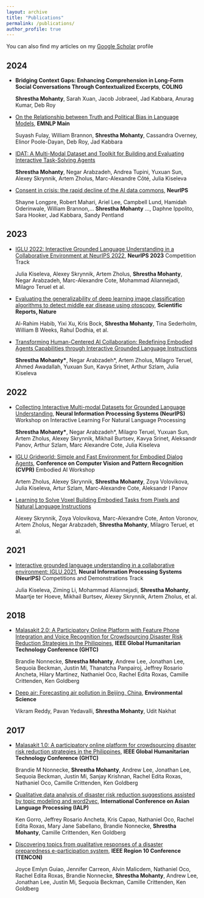 ```yaml
---
layout: archive
title: "Publications"
permalink: /publications/
author_profile: true
---
```


You can also find my articles on my [Google Scholar](https://scholar.google.com/citations?hl=en&user=Hu349EgAAAAJ&view_op=list_works&authuser=1&sortby=pubdate) profile

2024
------

* **Bridging Context Gaps: Enhancing Comprehension in Long-Form Social Conversations Through Contextualized Excerpts**, **COLING**

   **Shrestha Mohanty**, Sarah Xuan, Jacob Jobraeel, Jad Kabbara, Anurag Kumar, Deb Roy



* [On the Relationship between Truth and Political Bias in Language Models](https://arxiv.org/pdf/2409.05283), **EMNLP Main**

  Suyash Fulay, William Brannon, **Shrestha Mohanty**, Cassandra Overney, Elinor Poole-Dayan, Deb Roy, Jad Kabbara
  

* [IDAT: A Multi-Modal Dataset and Toolkit for Building and Evaluating Interactive Task-Solving Agents](https://arxiv.org/pdf/2407.08898)

  **Shrestha Mohanty**, Negar Arabzadeh, Andrea Tupini, Yuxuan Sun, Alexey Skrynnik, Artem Zholus, Marc-Alexandre Côté, Julia Kiseleva

* [Consent in crisis: the rapid decline of the AI data commons](https://arxiv.org/pdf/2407.14933), **NeurIPS**
  
   Shayne Longpre, Robert Mahari, Ariel Lee, Campbell Lund, Hamidah Oderinwale, William Brannon,... **Shrestha Mohanty** ..., Daphne Ippolito, Sara Hooker, Jad Kabbara, Sandy Pentland

  

2023
------

* [IGLU 2022: Interactive Grounded Language Understanding in a Collaborative Environment at NeurIPS 2022](https://arxiv.org/pdf/2205.13771.pdf), **NeurIPS 2023** Competition Track
  
   Julia Kiseleva, Alexey Skrynnik, Artem Zholus, **Shrestha Mohanty**, Negar Arabzadeh, Marc-Alexandre Cote, Mohammad Aliannejadi, Milagro Teruel et al.

* [Evaluating the generalizability of deep learning image classification algorithms to detect middle ear disease using otoscopy](https://assets.researchsquare.com/files/rs-2014320/v1/8d304e1d-6738-4ea5-bd95-27667733bc82.pdf?c=1662744394), **Scientific Reports, Nature**
  
  Al-Rahim Habib, Yixi Xu, Kris Bock, **Shrestha Mohanty**, Tina Sederholm, William B Weeks, Rahul Dodhia, et al.

* [Transforming Human-Centered AI Collaboration: Redefining Embodied Agents Capabilities through Interactive Grounded Language Instructions](https://arxiv.org/pdf/2305.10783.pdf)
  
  **Shrestha Mohanty\***, Negar Arabzadeh\*, Artem Zholus, Milagro Teruel, Ahmed Awadallah, Yuxuan Sun, Kavya Srinet, Arthur Szlam, Julia Kiseleva



2022
------

* [Collecting Interactive Multi-modal Datasets for Grounded Language Understanding](https://arxiv.org/pdf/2211.06552.pdf), **Neural Information Processing Systems (NeurIPS)** Workshop on Interactive Learning For Natural Language Processing
  
  **Shrestha Mohanty\***, Negar Arabzadeh\*, Milagro Teruel, Yuxuan Sun, Artem Zholus, Alexey Skrynnik, Mikhail Burtsev, Kavya Srinet, Aleksandr Panov, Arthur Szlam, Marc Alexandre Cote, Julia Kiseleva
  
  


* [IGLU Gridworld: Simple and Fast Environment for Embodied Dialog Agents](https://arxiv.org/pdf/2206.00142.pdf), **Conference on Computer Vision and Pattern Recognition (CVPR)** Embodied AI Workshop
  
  Artem Zholus, Alexey Skrynnik, **Shrestha Mohanty**, Zoya Volovikova, Julia Kiseleva, Artur Szlam, Marc-Alexandre Cote, Aleksandr I Panov

 

* [Learning to Solve Voxel Building Embodied Tasks from Pixels and Natural Language Instructions](https://arxiv.org/pdf/2211.00688.pdf)

  Alexey Skrynnik, Zoya Volovikova, Marc-Alexandre Cote, Anton Voronov, Artem Zholus, Negar Arabzadeh, **Shrestha Mohanty**, Milagro Teruel, et al.
  
  
  
2021
------
* [Interactive grounded language understanding in a collaborative environment: IGLU 2021](https://proceedings.mlr.press/v176/kiseleva22a/kiseleva22a.pdf), **Neural Information Processing Systems (NeurIPS)** Competitions and Demonstrations Track
  
  Julia Kiseleva, Ziming Li, Mohammad Aliannejadi, **Shrestha Mohanty**, Maartje ter Hoeve, Mikhail Burtsev, Alexey Skrynnik, Artem Zholus, et al.

  


2018
------

* [Malasakit 2.0: A Participatory Online Platform with Feature Phone Integration and Voice Recognition for Crowdsourcing Disaster Risk Reduction Strategies in the Philippines](https://ieeexplore.ieee.org/abstract/document/8601882), **IEEE Global Humanitarian Technology Conference (GHTC)**
  
  Brandie Nonnecke, **Shrestha Mohanty**, Andrew Lee, Jonathan Lee, Sequoia Beckman, Justin Mi, Thanatcha Panpairoj, Jeffrey Rosario Ancheta, Hilary Martinez, Nathaniel Oco, Rachel Edita Roxas, Camille Crittenden, Ken Goldberg

 


* [Deep air: Forecasting air pollution in Beijing, China](https://www.ischool.berkeley.edu/sites/default/files/sproject_attachments/report_deep-air-forecasting.pdf), **Environmental Science**
  
  Vikram Reddy, Pavan Yedavalli, **Shrestha Mohanty**, Udit Nakhat



2017
------

* [Malasakit 1.0: A participatory online platform for crowdsourcing disaster risk reduction strategies in the Philippines](https://goldberg.berkeley.edu/pubs/IEEE_GHTC_2017_Malasakit-camera-ready.pdf), **IEEE Global Humanitarian Technology Conference (GHTC)**
  
  Brandie M Nonnecke, **Shrestha Mohanty**, Andrew Lee, Jonathan Lee, Sequoia Beckman, Justin Mi, Sanjay Krishnan, Rachel Edita Roxas, Nathaniel Oco, Camille Crittenden, Ken Goldberg 

 
  

* [Qualitative data analysis of disaster risk reduction suggestions assisted by topic modeling and word2vec](https://ieeexplore.ieee.org/abstract/document/8300601), **International Conference on Asian Language Processing (IALP)**
  
  Ken Gorro, Jeffrey Rosario Ancheta, Kris Capao, Nathaniel Oco, Rachel Edita Roxas, Mary Jane Sabellano, Brandie Nonnecke, **Shrestha Mohanty**, Camille
Crittenden, Ken Goldberg

 


* [Discovering topics from qualitative responses of a disaster preparedness e-participation system](https://ieeexplore.ieee.org/abstract/document/8228287), **IEEE Region 10 Conference (TENCON)**
  
  Joyce Emlyn Guiao, Jennifer Carreon, Alvin Malicdem, Nathaniel Oco, Rachel Edita Roxas, Brandie Nonnecke, **Shrestha Mohanty**, Andrew Lee, Jonathan Lee, Justin Mi, Sequoia Beckman, Camille Crittenden, Ken Goldberg

  



